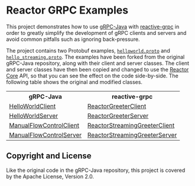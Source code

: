 # Reactor GRPC Examples

This project demonstrates how to use [gRPC-Java](https://github.com/grpc/grpc-java) with 
[reactive-grpc](https://github.com/salesforce/reactive-grpc) in order to greatly simplify the development of gRPC 
clients and servers and avoid common pitfalls such as ignoring back-pressure.

The project contains two Protobuf examples, [`helloworld.proto`](src/main/proto/helloworld.proto) and 
[`hello_streaming.proto`](src/main/proto/hello_streaming.proto).
The examples have been forked from the original gRPC-Java repository, along with their client and server classes. 
The client and server classes have then been copied and changed to use the 
[Reactor Core](https://github.com/reactor/reactor-core) API, so that you can see the effect on the code side-by-side.
The following table shows the original and modified classes. 

<table>
    <tr>
        <th>gRPC-Java</th>
        <th>reactive-grpc</th>
    </tr>
    <tr>
        <td><a href="src/main/java/io/grpc/examples/helloworld/HelloWorldClient.java">HelloWorldClient</a></td>
        <td><a href="src/main/java/io/grpc/examples/helloworld/ReactorGreeterClient.java">ReactorGreeterClient</a></td>
    </tr>
    <tr>
        <td><a href="src/main/java/io/grpc/examples/helloworld/HelloWorldServer.java">HelloWorldServer</a></td>
        <td><a href="src/main/java/io/grpc/examples/helloworld/ReactorGreeterServer.java">ReactorGreeterServer</a></td>
    </tr>
    <tr>
        <td><a href="src/main/java/io/grpc/examples/manualflowcontrol/ManualFlowControlClient.java">ManualFlowControlClient</a></td>
        <td><a href="src/main/java/io/grpc/examples/manualflowcontrol/ReactorStreamingGreeterClient.java">ReactorStreamingGreeterClient</a></td>
    </tr>
    <tr>
        <td><a href="src/main/java/io/grpc/examples/manualflowcontrol/ManualFlowControlServer.java">ManualFlowControlServer</a></td>
        <td><a href="src/main/java/io/grpc/examples/manualflowcontrol/ReactorStreamingGreeterServer.java">ReactorStreamingGreeterServer</a></td>
    </tr>
</table>

## Copyright and License

Like the original code in the gRPC-Java repository, this project is covered by the Apache License, Version 2.0.
